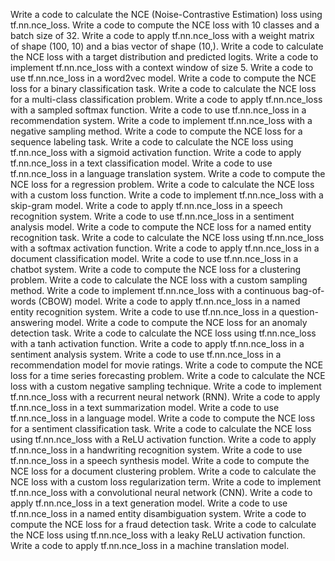 Write a code to calculate the NCE (Noise-Contrastive Estimation) loss using tf.nn.nce_loss.
Write a code to compute the NCE loss with 10 classes and a batch size of 32.
Write a code to apply tf.nn.nce_loss with a weight matrix of shape (100, 10) and a bias vector of shape (10,).
Write a code to calculate the NCE loss with a target distribution and predicted logits.
Write a code to implement tf.nn.nce_loss with a context window of size 5.
Write a code to use tf.nn.nce_loss in a word2vec model.
Write a code to compute the NCE loss for a binary classification task.
Write a code to calculate the NCE loss for a multi-class classification problem.
Write a code to apply tf.nn.nce_loss with a sampled softmax function.
Write a code to use tf.nn.nce_loss in a recommendation system.
Write a code to implement tf.nn.nce_loss with a negative sampling method.
Write a code to compute the NCE loss for a sequence labeling task.
Write a code to calculate the NCE loss using tf.nn.nce_loss with a sigmoid activation function.
Write a code to apply tf.nn.nce_loss in a text classification model.
Write a code to use tf.nn.nce_loss in a language translation system.
Write a code to compute the NCE loss for a regression problem.
Write a code to calculate the NCE loss with a custom loss function.
Write a code to implement tf.nn.nce_loss with a skip-gram model.
Write a code to apply tf.nn.nce_loss in a speech recognition system.
Write a code to use tf.nn.nce_loss in a sentiment analysis model.
Write a code to compute the NCE loss for a named entity recognition task.
Write a code to calculate the NCE loss using tf.nn.nce_loss with a softmax activation function.
Write a code to apply tf.nn.nce_loss in a document classification model.
Write a code to use tf.nn.nce_loss in a chatbot system.
Write a code to compute the NCE loss for a clustering problem.
Write a code to calculate the NCE loss with a custom sampling method.
Write a code to implement tf.nn.nce_loss with a continuous bag-of-words (CBOW) model.
Write a code to apply tf.nn.nce_loss in a named entity recognition system.
Write a code to use tf.nn.nce_loss in a question-answering model.
Write a code to compute the NCE loss for an anomaly detection task.
Write a code to calculate the NCE loss using tf.nn.nce_loss with a tanh activation function.
Write a code to apply tf.nn.nce_loss in a sentiment analysis system.
Write a code to use tf.nn.nce_loss in a recommendation model for movie ratings.
Write a code to compute the NCE loss for a time series forecasting problem.
Write a code to calculate the NCE loss with a custom negative sampling technique.
Write a code to implement tf.nn.nce_loss with a recurrent neural network (RNN).
Write a code to apply tf.nn.nce_loss in a text summarization model.
Write a code to use tf.nn.nce_loss in a language model.
Write a code to compute the NCE loss for a sentiment classification task.
Write a code to calculate the NCE loss using tf.nn.nce_loss with a ReLU activation function.
Write a code to apply tf.nn.nce_loss in a handwriting recognition system.
Write a code to use tf.nn.nce_loss in a speech synthesis model.
Write a code to compute the NCE loss for a document clustering problem.
Write a code to calculate the NCE loss with a custom loss regularization term.
Write a code to implement tf.nn.nce_loss with a convolutional neural network (CNN).
Write a code to apply tf.nn.nce_loss in a text generation model.
Write a code to use tf.nn.nce_loss in a named entity disambiguation system.
Write a code to compute the NCE loss for a fraud detection task.
Write a code to calculate the NCE loss using tf.nn.nce_loss with a leaky ReLU activation function.
Write a code to apply tf.nn.nce_loss in a machine translation model.